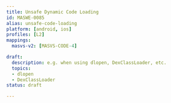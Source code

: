 ```yaml
---
title: Unsafe Dynamic Code Loading
id: MASWE-0085
alias: unsafe-code-loading
platform: [android, ios]
profiles: [L2]
mappings:
  masvs-v2: [MASVS-CODE-4]

draft:
  description: e.g. when using dlopen, DexClassLoader, etc.
  topics:
  - dlopen
  - DexClassLoader
status: draft

---
```



